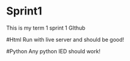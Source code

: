 # Sprint1
This is my term 1 sprint 1 GIthub

#Html 
Run with live server and should be good!

#Python
Any python IED should work!
